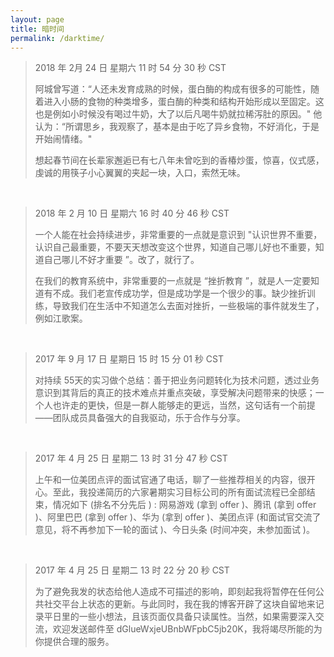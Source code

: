 ```yaml
---
layout: page
title: 暗时间
permalink: /darktime/
---
```


> 2018 年 2月 24 日 星期六 11 时 54 分 30 秒 CST
>
> 阿城曾写道：“人还未发育成熟的时候，蛋白酶的构成有很多的可能性，随着进入小肠的食物的种类增多，蛋白酶的种类和结构开始形成以至固定。这也是例如小时候没有喝过牛奶，大了以后凡喝牛奶就拉稀泻肚的原因。" 他认为：“所谓思乡，我观察了，基本是由于吃了异乡食物，不好消化，于是开始闹情绪。"
> 
> 想起春节间在长辈家邂逅已有七八年未曾吃到的香椿炒蛋，惊喜，仪式感，虔诚的用筷子小心翼翼的夹起一块，入口，索然无味。

<br/>

> 2018 年 2 月 10 日 星期六 16 时 40 分 46 秒 CST
>
> 一个人能在社会持续进步，非常重要的一点就是意识到 "认识世界不重要，认识自己最重要，不要天天想改变这个世界，知道自己哪儿好也不重要，知道自己哪儿不好才重要 ”。改了，就行了。
>
> 在我们的教育系统中，非常重要的一点就是 “挫折教育 ”，就是人一定要知道有不成。我们老宣传成功学，但是成功学是一个很少的事。缺少挫折训练，导致我们在生活中不知道怎么去面对挫折，一些极端的事件就发生了，例如江歌案。

<br/>

> 2017 年 9 月 17 日 星期日 15 时 15 分 01 秒 CST
>
> 对持续  55天的实习做个总结：善于把业务问题转化为技术问题，透过业务意识到其背后的真正的技术难点并重点突破，享受解决问题带来的快感；一个人也许走的更快，但是一群人能够走的更远，当然，这句话有一个前提——团队成员具备强大的自我驱动，乐于合作与分享。

<br/>

> 2017 年 4 月 25 日 星期二 13 时 31 分 47 秒 CST
>
> 上午和一位美团点评的面试官通了电话，聊了一些推荐相关的内容，很开心。至此，我投递简历的六家暑期实习目标公司的所有面试流程已全部结束，情况如下 (排名不分先后 ) : 网易游戏 (拿到 offer )、腾讯 (拿到 offer )、阿里巴巴 (拿到 offer )、华为 (拿到 offer )、美团点评 (和面试官交流了意见，将不再参加下一轮的面试 )、今日头条 (时间冲突，未参加面试 )。

<br/>

> 2017 年 4 月 25 日 星期二 13 时 22 分 20 秒 CST
>
> 为了避免我发的状态给他人造成不可描述的影响，即刻起我将暂停在任何公共社交平台上状态的更新。与此同时，我在我的博客开辟了这块自留地来记录平日里的一些小想法，且该页面仅具备只读属性。当然，如果需要深入交流，欢迎发送邮件至 dGlueWxjeUBnbWFpbC5jb20K，我将竭尽所能的为你提供合理的服务。